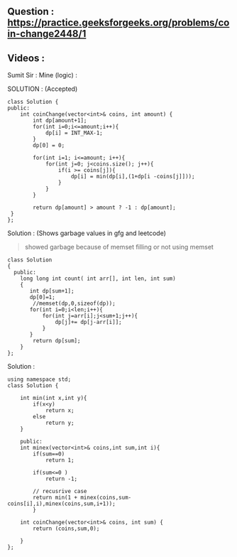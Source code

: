 ## Question : https://practice.geeksforgeeks.org/problems/coin-change2448/1

## Videos : 
Sumit Sir :
Mine (logic) : 

SOLUTION : (Accepted) 

```
class Solution {
public:
    int coinChange(vector<int>& coins, int amount) {
        int dp[amount+1];
        for(int i=0;i<=amount;i++){
            dp[i] = INT_MAX-1;
        }
        dp[0] = 0;
        
        for(int i=1; i<=amount; i++){
            for(int j=0; j<coins.size(); j++){
                if(i >= coins[j]){
                    dp[i] = min(dp[i],(1+dp[i -coins[j]])); 
                }
            }
        }
        
        return dp[amount] > amount ? -1 : dp[amount];
 }
};
```

Solution : (Shows garbage values in gfg and leetcode)
> showed garbage because of memset filling or not using memset
```
class Solution
{
  public:
    long long int count( int arr[], int len, int sum)
    {
       int dp[sum+1];
       dp[0]=1;
        //memset(dp,0,sizeof(dp));
       for(int i=0;i<len;i++){
           for(int j=arr[i];j<sum+1;j++){
               dp[j]+= dp[j-arr[i]];
           }
       }
        return dp[sum];
    }
};
```
Solution : 

```
using namespace std;
class Solution {

    int min(int x,int y){
        if(x<y)
            return x;
        else
            return y;
    }
    
    public:
    int minex(vector<int>& coins,int sum,int i){
        if(sum==0)
            return 1;

        if(sum<=0 )
            return -1;
        
        // recusrive case
        return min(1 + minex(coins,sum-coins[i],i),minex(coins,sum,i+1));
        }
    
    int coinChange(vector<int>& coins, int sum) { 
        return (coins,sum,0);
        
    }
};
```
